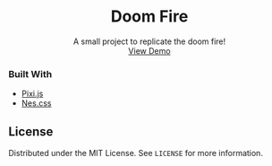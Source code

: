   <h1 align="center">Doom Fire</h1>

  <p align="center">
    A small project to replicate the doom fire!
    <br />
    <a href="https://doom-fire-jade.vercel.app/">View Demo</a>
  </p>
</p>

### Built With
* [Pixi.js](https://www.pixijs.com/)
* [Nes.css](https://nostalgic-css.github.io/NES.css/)



<!-- LICENSE -->
## License

Distributed under the MIT License. See `LICENSE` for more information.

